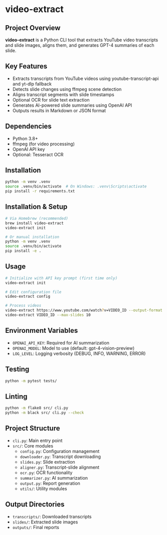 # video-extract

## Project Overview
**video-extract** is a Python CLI tool that extracts YouTube video transcripts and slide images, aligns them, and generates GPT-4 summaries of each slide.

## Key Features
- Extracts transcripts from YouTube videos using youtube-transcript-api and yt-dlp fallback
- Detects slide changes using ffmpeg scene detection
- Aligns transcript segments with slide timestamps
- Optional OCR for slide text extraction
- Generates AI-powered slide summaries using OpenAI API
- Outputs results in Markdown or JSON format

## Dependencies
- Python 3.8+
- ffmpeg (for video processing)
- OpenAI API key
- Optional: Tesseract OCR

## Installation
```bash
python -m venv .venv
source .venv/bin/activate  # On Windows: .venv\Scripts\activate
pip install -r requirements.txt
```

## Installation & Setup
```bash
# Via Homebrew (recommended)
brew install video-extract
video-extract init

# Or manual installation
python -m venv .venv
source .venv/bin/activate
pip install -e .
```

## Usage
```bash
# Initialize with API key prompt (first time only)
video-extract init

# Edit configuration file
video-extract config

# Process videos
video-extract https://www.youtube.com/watch?v=VIDEO_ID --output-format markdown --scene-threshold 0.3
video-extract VIDEO_ID --max-slides 10
```

## Environment Variables
- `OPENAI_API_KEY`: Required for AI summarization
- `OPENAI_MODEL`: Model to use (default: gpt-4-vision-preview)
- `LOG_LEVEL`: Logging verbosity (DEBUG, INFO, WARNING, ERROR)

## Testing
```bash
python -m pytest tests/
```

## Linting
```bash
python -m flake8 src/ cli.py
python -m black src/ cli.py --check
```

## Project Structure
- `cli.py`: Main entry point
- `src/`: Core modules
  - `config.py`: Configuration management
  - `downloader.py`: Transcript downloading
  - `slides.py`: Slide extraction
  - `aligner.py`: Transcript-slide alignment
  - `ocr.py`: OCR functionality
  - `summarizer.py`: AI summarization
  - `output.py`: Report generation
  - `utils/`: Utility modules

## Output Directories
- `transcripts/`: Downloaded transcripts
- `slides/`: Extracted slide images
- `outputs/`: Final reports